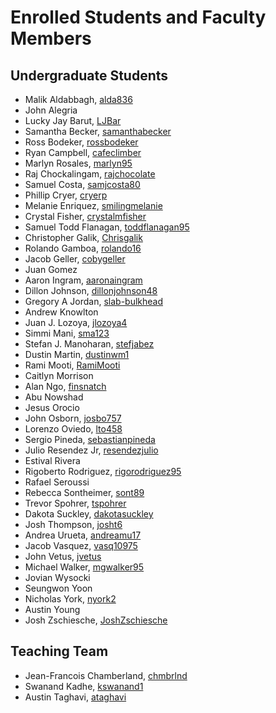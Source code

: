 Enrolled Students and Faculty Members
=====================================


Undergraduate Students
----------------------

* Malik Aldabbagh, [alda836](https://github.com/alda836)
* John Alegria
* Lucky Jay Barut, [LJBar](https://github.com/LJBar)
* Samantha Becker, [samanthabecker](https://github.com/samanthabecker)
* Ross Bodeker, [rossbodeker](https://github.com/rossbodeker)
* Ryan Campbell, [cafeclimber](https://github.com/cafeclimber)
* Marlyn Rosales, [marlyn95](https://github.com/marlyn95) 
* Raj Chockalingam, [rajchocolate](https://github.com/rajchocolate)
* Samuel Costa, [samjcosta80](https://github/samjcosta80)
* Phillip Cryer, [cryerp](https://github.com/cryerp)
* Melanie Enriquez, [smilingmelanie](https://github.com/smilingmelanie)
* Crystal Fisher, [crystalmfisher](https://github.com/crystalmfisher)
* Samuel Todd Flanagan, [toddflanagan95](https://github.com/toddflan)
* Christopher Galik, [Chrisgalik](https://github.com/Chrisgalik)
* Rolando Gamboa, [rolando16](https://github.com/rolandog16)
* Jacob Geller, [cobygeller](https://github.com/cobygeller)
* Juan Gomez
* Aaron Ingram, [aaronaingram](https://github.com/aaronaingram)
* Dillon Johnson, [dillonjohnson48](https://github.com/dillonjohnson48)
* Gregory A Jordan, [slab-bulkhead](https://github.com/slab-bulkhead)
* Andrew Knowlton
* Juan J. Lozoya, [jlozoya4](https://github.com/jlozoya4)
* Simmi Mani, [sma123](https://github.com/sma123)
* Stefan J. Manoharan, [stefjabez](https://github.com/stefjabez)
* Dustin Martin, [dustinwm1](https://github/dustinmartin)
* Rami Mooti, [RamiMooti](https://github.com/RamiMooti)
* Caitlyn Morrison
* Alan Ngo, [finsnatch](https:/github.com/finsnatch)
* Abu Nowshad
* Jesus Orocio
* John Osborn, [josbo757](https://github.com/josbo757)
* Lorenzo Oviedo, [lto458](https://github.com/lto458)
* Sergio Pineda, [sebastianpineda](https://github.com/sebastianpineda)
* Julio Resendez Jr, [resendezjulio](https://github.com/resendezjulio)
* Estival Rivera
* Rigoberto Rodriguez, [rigorodriguez95](https://github.com/rigorodriguez95)
* Rafael Seroussi
* Rebecca Sontheimer, [sont89](https://github.com/sont89)
* Trevor Spohrer, [tspohrer](https://github.com/tspohrer)
* Dakota Suckley, [dakotasuckley](https://github/dakotasuckley)
* Josh Thompson, [josht6](https://github.com/josht6)
* Andrea Urueta, [andreamu17](https://github.com/andreamu17)
* Jacob Vasquez, [vasq10975](https://github.com/vasq10975)
* John Vetus, [jvetus](https://github.com/jvetus)
* Michael Walker, [mgwalker95](https://github.com/mgwalker95)
* Jovian Wysocki
* Seungwon Yoon
* Nicholas York, [nyork2](https://github.com/nyork2)
* Austin Young
* Josh Zschiesche, [JoshZschiesche](https://github.com/JoshZschiesche)


Teaching Team
-------------

* Jean-Francois Chamberland, [chmbrlnd](https://github.com/chmbrlnd)
* Swanand Kadhe, [kswanand1](https://github.com/Swanand-Kadhe)
* Austin Taghavi, [ataghavi](https://github.com/ATaghavi)

